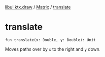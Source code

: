 [libui.ktx.draw](../index.md) / [Matrix](index.md) / [translate](./translate.md)

# translate

`fun translate(x: Double, y: Double): Unit`

Moves paths over by `x` to the right and `y` down.

